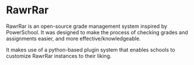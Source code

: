 # RawrRar
RawrRar is an open-source grade management system inspired by PowerSchool. It was designed to make the process of checking grades and assignments easier, and more effective/knowledgeable.

It makes use of a python-based plugin system that enables schools to customize RawrRar instances to their liking.

